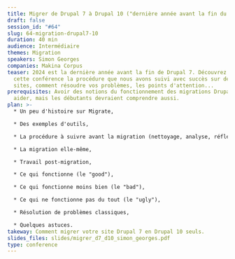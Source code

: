 ```yaml
---
title: Migrer de Drupal 7 à Drupal 10 ("dernière année avant la fin du monde")
draft: false
session_id: "#64"
slug: 64-migration-drupal7-10
duration: 40 min
audience: Intermédiaire
themes: Migration
speakers: Simon Georges
companies: Makina Corpus
teaser: 2024 est la dernière année avant la fin de Drupal 7. Découvrez dans
  cette conférence la procédure que nous avons suivi avec succès sur de nombreux
  sites, comment résoudre vos problèmes, les points d'attention...
prerequisites: Avoir des notions du fonctionnement des migrations Drupal peut
  aider, mais les débutants devraient comprendre aussi.
plan: >-
  * Un peu d'histoire sur Migrate,

  * Des exemples d'outils,

  * La procédure à suivre avant la migration (nettoyage, analyse, réflexion, ...),

  * La migration elle-même,

  * Travail post-migration,

  * Ce qui fonctionne (le "good"),

  * Ce qui fonctionne moins bien (le "bad"),

  * Ce qui ne fonctionne pas du tout (le "ugly"),

  * Résolution de problèmes classiques,

  * Quelques astuces.
takeway: Comment migrer votre site Drupal 7 en Drupal 10 seuls.
slides_files: slides/migrer_d7_d10_simon_georges.pdf
type: conference
---
```


